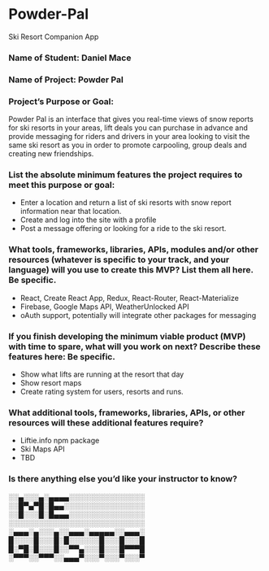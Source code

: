 # Powder-Pal
Ski Resort Companion App

### Name of Student: Daniel Mace

### Name of Project: Powder Pal

### Project’s Purpose or Goal: 

Powder Pal is an interface that gives you real-time views of snow reports for ski resorts in your areas, lift deals you can purchase in advance and provide messaging for riders and drivers in your area looking to visit the same ski resort as you in order to promote carpooling, group deals and creating new friendships.

### List the absolute minimum features the project requires to meet this purpose or goal:

- Enter a location and return a list of ski resorts with snow report information near that location.
- Create and log into the site with a profile
- Post a message offering or looking for a ride to the ski resort.

### What tools, frameworks, libraries, APIs, modules and/or other resources (whatever is specific to your track, and your language) will you use to create this MVP? List them all here. Be specific.

 - React, Create React App, Redux, React-Router, React-Materialize
 - Firebase, Google Maps API, WeatherUnlocked API
 - oAuth support, potentially will integrate other packages for messaging

### If you finish developing the minimum viable product (MVP) with time to spare, what will you work on next? Describe these features here: Be specific.

- Show what lifts are running at the resort that day
- Show resort maps
- Create rating system for users, resorts and runs.

### What additional tools, frameworks, libraries, APIs, or other resources will these additional features require?

- Liftie.info npm package
- Ski Maps API
- TBD

### Is there anything else you’d like your instructor to know? 

░░▄░░░▄░▄▄▄▄░░░░░░░░░░░░░░░
░░█▀▄▀█░█▄▄░░░░░░░░░░░░░░░░
░░█░░░█░█▄▄▄░░░░░░░░░░░░░░░
░░░░░░░░░░░░░░░░░░░░░░░░░░░
░▄▄▄░▄░░░▄░░▄▄▄░▄▄▄▄▄░░▄▄▄░
█░░░░█░░░█░█░░░░░░█░░░█░░░█
█░▀█░█░░░█░░▀▀▄░░░█░░░█▀▀▀█
░▀▀▀░░▀▀▀░░▄▄▄▀░░░▀░░░▀░░░▀  
